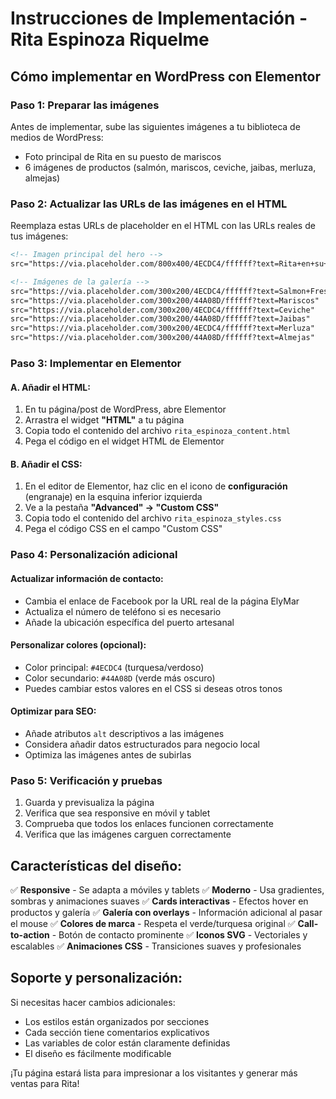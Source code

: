# Instrucciones de Implementación - Rita Espinoza Riquelme

## Cómo implementar en WordPress con Elementor

### Paso 1: Preparar las imágenes
Antes de implementar, sube las siguientes imágenes a tu biblioteca de medios de WordPress:
- Foto principal de Rita en su puesto de mariscos
- 6 imágenes de productos (salmón, mariscos, ceviche, jaibas, merluza, almejas)

### Paso 2: Actualizar las URLs de las imágenes en el HTML
Reemplaza estas URLs de placeholder en el HTML con las URLs reales de tus imágenes:

```html
<!-- Imagen principal del hero -->
src="https://via.placeholder.com/800x400/4ECDC4/ffffff?text=Rita+en+su+puesto"

<!-- Imágenes de la galería -->
src="https://via.placeholder.com/300x200/4ECDC4/ffffff?text=Salmon+Fresco"
src="https://via.placeholder.com/300x200/44A08D/ffffff?text=Mariscos"
src="https://via.placeholder.com/300x200/4ECDC4/ffffff?text=Ceviche"
src="https://via.placeholder.com/300x200/44A08D/ffffff?text=Jaibas"
src="https://via.placeholder.com/300x200/4ECDC4/ffffff?text=Merluza"
src="https://via.placeholder.com/300x200/44A08D/ffffff?text=Almejas"
```

### Paso 3: Implementar en Elementor

#### A. Añadir el HTML:
1. En tu página/post de WordPress, abre Elementor
2. Arrastra el widget **"HTML"** a tu página
3. Copia todo el contenido del archivo `rita_espinoza_content.html`
4. Pega el código en el widget HTML de Elementor

#### B. Añadir el CSS:
1. En el editor de Elementor, haz clic en el icono de **configuración** (engranaje) en la esquina inferior izquierda
2. Ve a la pestaña **"Advanced" → "Custom CSS"**
3. Copia todo el contenido del archivo `rita_espinoza_styles.css`
4. Pega el código CSS en el campo "Custom CSS"

### Paso 4: Personalización adicional

#### Actualizar información de contacto:
- Cambia el enlace de Facebook por la URL real de la página ElyMar
- Actualiza el número de teléfono si es necesario
- Añade la ubicación específica del puerto artesanal

#### Personalizar colores (opcional):
- Color principal: `#4ECDC4` (turquesa/verdoso)
- Color secundario: `#44A08D` (verde más oscuro)
- Puedes cambiar estos valores en el CSS si deseas otros tonos

#### Optimizar para SEO:
- Añade atributos `alt` descriptivos a las imágenes
- Considera añadir datos estructurados para negocio local
- Optimiza las imágenes antes de subirlas

### Paso 5: Verificación y pruebas
1. Guarda y previsualiza la página
2. Verifica que sea responsive en móvil y tablet
3. Comprueba que todos los enlaces funcionen correctamente
4. Verifica que las imágenes carguen correctamente

## Características del diseño:

✅ **Responsive** - Se adapta a móviles y tablets
✅ **Moderno** - Usa gradientes, sombras y animaciones suaves
✅ **Cards interactivas** - Efectos hover en productos y galería
✅ **Galería con overlays** - Información adicional al pasar el mouse
✅ **Colores de marca** - Respeta el verde/turquesa original
✅ **Call-to-action** - Botón de contacto prominente
✅ **Iconos SVG** - Vectoriales y escalables
✅ **Animaciones CSS** - Transiciones suaves y profesionales

## Soporte y personalización:

Si necesitas hacer cambios adicionales:
- Los estilos están organizados por secciones
- Cada sección tiene comentarios explicativos
- Las variables de color están claramente definidas
- El diseño es fácilmente modificable

¡Tu página estará lista para impresionar a los visitantes y generar más ventas para Rita! 